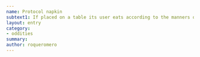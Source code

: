 ```yaml
---
name: Protocol napkin
subtext1: If placed on a table its user eats according to the manners of the hosts. Automatically succeed a CHA save where appropriate.
layout: entry
category:
- oddities
summary: 
author: roqueromero
---
```

